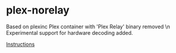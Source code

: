 # plex-norelay

Based on plexinc Plex container with 'Plex Relay' binary removed \n
Experimental support for hardware decoding added.

[Instructions](https://hub.docker.com/r/linuxserver/plex/)

